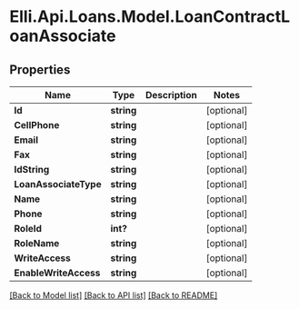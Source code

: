 # Elli.Api.Loans.Model.LoanContractLoanAssociate
## Properties

Name | Type | Description | Notes
------------ | ------------- | ------------- | -------------
**Id** | **string** |  | [optional] 
**CellPhone** | **string** |  | [optional] 
**Email** | **string** |  | [optional] 
**Fax** | **string** |  | [optional] 
**IdString** | **string** |  | [optional] 
**LoanAssociateType** | **string** |  | [optional] 
**Name** | **string** |  | [optional] 
**Phone** | **string** |  | [optional] 
**RoleId** | **int?** |  | [optional] 
**RoleName** | **string** |  | [optional] 
**WriteAccess** | **string** |  | [optional] 
**EnableWriteAccess** | **string** |  | [optional] 

[[Back to Model list]](../README.md#documentation-for-models) [[Back to API list]](../README.md#documentation-for-api-endpoints) [[Back to README]](../README.md)

